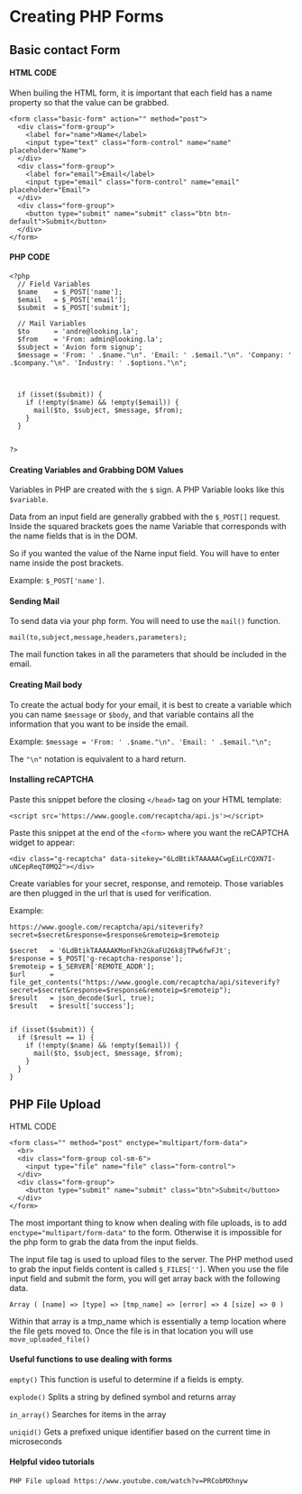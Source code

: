 # Creating PHP Forms

## Basic contact Form
#### HTML CODE


When builing the HTML form, it is important that each field has a name property so that the value can be grabbed.

```
<form class="basic-form" action="" method="post">
  <div class="form-group">
    <label for="name">Name</label>
    <input type="text" class="form-control" name="name" placeholder="Name">
  </div>
  <div class="form-group">
    <label for="email">Email</label>
    <input type="email" class="form-control" name="email" placeholder="Email">
  </div>
  <div class="form-group">
    <button type="submit" name="submit" class="btn btn-default">Submit</button>
  </div>
</form>
```

#### PHP CODE

```
<?php
  // Field Variables
  $name    = $_POST['name'];
  $email   = $_POST['email'];
  $submit  = $_POST['submit'];

  // Mail Variables
  $to      = 'andre@looking.la';
  $from    = 'From: admin@looking.la';
  $subject = 'Avion form signup';
  $message = 'From: ' .$name."\n". 'Email: ' .$email."\n". 'Company: ' .$company."\n". 'Industry: ' .$options."\n";



  if (isset($submit)) {
    if (!empty($name) && !empty($email)) {
      mail($to, $subject, $message, $from);
    }
  }


?>
```
#### Creating Variables and Grabbing DOM Values
Variables in PHP are created with the `$` sign.
A PHP Variable looks like this `$variable`.

Data from an input field are generally grabbed with the `$_POST[]` request. Inside the squared brackets goes the name Variable that corresponds with the name fields that is in the DOM.

So if you wanted the value of the Name input field. You will have to enter name inside the post brackets.

Example: `$_POST['name']`.

#### Sending Mail

To send data via your php form. You will need to use the `mail()` function.

```
mail(to,subject,message,headers,parameters);
```

The mail function takes in all the parameters that should be included in the email.

#### Creating Mail body

To create the actual body for your email, it is best to create a variable which you can name `$message` or `$body`, and that variable contains all the information that you want to be inside the email.

Example: `$message = 'From: ' .$name."\n". 'Email: ' .$email."\n";`

The `"\n"` notation is equivalent to a hard return.

#### Installing reCAPTCHA

Paste this snippet before the closing `</head>` tag on your HTML template:

```
<script src='https://www.google.com/recaptcha/api.js'></script>
```

Paste this snippet at the end of the `<form>` where you want the reCAPTCHA widget to appear:
```
<div class="g-recaptcha" data-sitekey="6LdBtikTAAAAACwgEiLrCQXN7I-uNCepReqT0MQ2"></div>
```

Create variables for your secret, response, and remoteip. Those variables are then plugged in the url that is used for verification.

Example:

```
https://www.google.com/recaptcha/api/siteverify?secret=$secret&response=$response&remoteip=$remoteip
```


```
$secret   = '6LdBtikTAAAAAKMonFkh2GkaFU26k8jTPw6fwFJt';
$response = $_POST['g-recaptcha-response'];
$remoteip = $_SERVER['REMOTE_ADDR'];
$url      = file_get_contents("https://www.google.com/recaptcha/api/siteverify?secret=$secret&response=$response&remoteip=$remoteip");
$result   = json_decode($url, true);
$result   = $result['success'];


if (isset($submit)) {
  if ($result == 1) {
    if (!empty($name) && !empty($email)) {
      mail($to, $subject, $message, $from);
    }
  }
}
```

## PHP File Upload

HTML CODE
```
<form class="" method="post" enctype="multipart/form-data">
  <br>
  <div class="form-group col-sm-6">
    <input type="file" name="file" class="form-control">
  </div>
  <div class="form-group">
    <button type="submit" name="submit" class="btn">Submit</button>
  </div>
</form>
```
The most important thing to know when dealing with file uploads, is to add `enctype="multipart/form-data"` to the form. Otherwise it is impossible for the php form to grab the data from the input fields.

The input file tag is used to upload files to the server. The PHP method used to grab the input fields content is called `$_FILES['']`. When you use the file input field and submit the form, you will get array back with the following data.

```
Array ( [name] => [type] => [tmp_name] => [error] => 4 [size] => 0 )
```

Within that array is a tmp_name which is essentially a temp location where the file gets moved to. Once the file is in that location you will use `move_uploaded_file()`


#### Useful functions to use dealing with forms
`empty()` This function is useful to determine if a fields is empty.

`explode()` Splits a string by defined symbol and returns array

`in_array()` Searches for items in the array

`uniqid()` Gets a prefixed unique identifier based on the current time in microseconds

#### Helpful video tutorials
```
PHP File upload https://www.youtube.com/watch?v=PRCobMXhnyw
```
